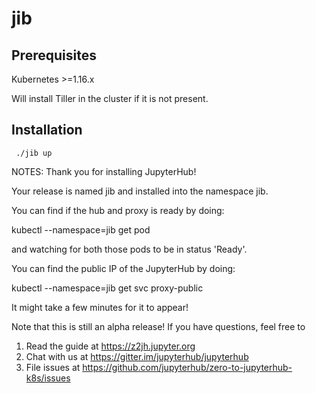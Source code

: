 # jib

## Prerequisites

Kubernetes >=1.16.x

Will install Tiller in the cluster if it is not present.

## Installation

```
 ./jib up
```

NOTES:
Thank you for installing JupyterHub!

Your release is named jib and installed into the namespace jib.

You can find if the hub and proxy is ready by doing:

 kubectl --namespace=jib get pod

and watching for both those pods to be in status 'Ready'.

You can find the public IP of the JupyterHub by doing:

 kubectl --namespace=jib get svc proxy-public

It might take a few minutes for it to appear!

Note that this is still an alpha release! If you have questions, feel free to
  1. Read the guide at https://z2jh.jupyter.org
  2. Chat with us at https://gitter.im/jupyterhub/jupyterhub
  3. File issues at https://github.com/jupyterhub/zero-to-jupyterhub-k8s/issues
  
